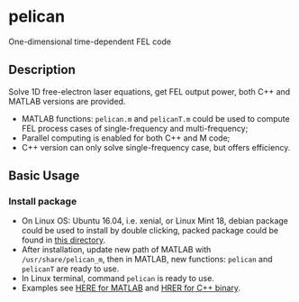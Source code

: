 # pelican
One-dimensional time-dependent FEL code

## Description
Solve 1D free-electron laser equations, get FEL output power, both C++ and
MATLAB versions are provided.

* MATLAB functions: ``pelican.m`` and ``pelicanT.m`` could be used to compute
  FEL process cases of single-frequency and multi-frequency;
* Parallel computing is enabled for both C++ and M code;
* C++ version can only solve single-frequency case, but offers efficiency.

## Basic Usage

### Install package

* On Linux OS: Ubuntu 16.04, i.e. xenial, or Linux Mint 18, debian package could
  be used to install by double clicking, packed package could be found in
  [this directory](dist/).
* After installation, update new path of MATLAB with ``/usr/share/pelican_m``,
  then in MATLAB, new functions: ``pelican`` and ``pelicanT`` are ready to use.
* In Linux terminal, command ``pelican`` is ready to use.
* Examples see [HERE for MATLAB](legacy/example) and [HRER for C++ binary](contrib).
